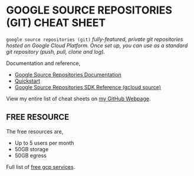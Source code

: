 # GOOGLE SOURCE REPOSITORIES (GIT) CHEAT SHEET

`google source repositories (git)` _fully-featured, private git
repositories hosted on Google Cloud Platform. Once set up, you can use
as a standard git repository (push, pull, clone and log)._

Documentation and reference,

* [Google Source Repositories Documentation](https://cloud.google.com/source-repositories/docs/)
* [Quickstart](https://cloud.google.com/source-repositories/docs/quickstart)
* [Google Source Repositories SDK Reference (gcloud source)](https://cloud.google.com/sdk/gcloud/reference/source/)

View my entire list of cheat sheets on
[my GitHub Webpage](https://jeffdecola.github.io/my-cheat-sheets/).

## FREE RESOURCE

The free resources are,

* Up to 5 users per month
* 50GB storage
* 50GB egress

Full list of [free gcp services](https://cloud.google.com/free/docs/gcp-free-tier).

